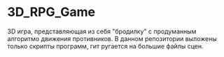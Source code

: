 # 3D_RPG_Game

3D игра, представляющая из себя "бродилку" с продуманным алгоритмо движения противников. В данном репозитории выложены только скрипты программ, гит ругается на большие файлы сцен. 
